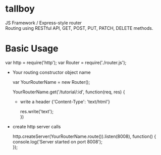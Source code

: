 # tallboy
JS Framework / Express-style router  
Routing using RESTful API, GET, POST, PUT, PATCH, DELETE methods.  

# Basic Usage  
var http = require('http');
var Router = require('./router.js');  

- Your routing constructor object name

    var YourRouterName = new Router();  

    YourRouterName.get('/tutorial/:id', function(req, res) {

  - write a header {'Content-Type': 'text/html'}  

    res.write('text');  
    })  

- create http server calls  

  http.createServer(YourRouterName.route()).listen(8008), function() {  
    console.log('Server started on port 8008');  
    });
